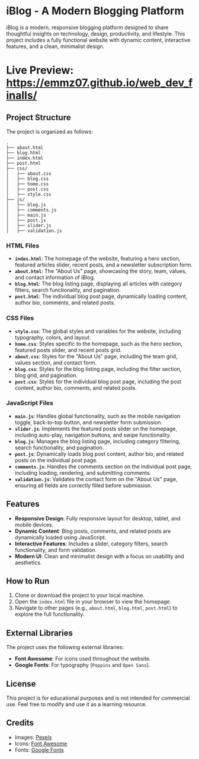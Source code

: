 
# iBlog - A Modern Blogging Platform

iBlog is a modern, responsive blogging platform designed to share thoughtful insights on technology, design, productivity, and lifestyle. This project includes a fully functional website with dynamic content, interactive features, and a clean, minimalist design.

# Live Preview: https://emmz07.github.io/web_dev_finalls/

## Project Structure

The project is organized as follows:

```
.
├── about.html
├── blog.html
├── index.html
├── post.html
├── css/
│   ├── about.css
│   ├── blog.css
│   ├── home.css
│   ├── post.css
│   ├── style.css
├── js/
│   ├── blog.js
│   ├── comments.js
│   ├── main.js
│   ├── post.js
│   ├── slider.js
│   ├── validation.js
```

### HTML Files

- **`index.html`**: The homepage of the website, featuring a hero section, featured articles slider, recent posts, and a newsletter subscription form.
- **`about.html`**: The "About Us" page, showcasing the story, team, values, and contact information of iBlog.
- **`blog.html`**: The blog listing page, displaying all articles with category filters, search functionality, and pagination.
- **`post.html`**: The individual blog post page, dynamically loading content, author bio, comments, and related posts.

### CSS Files

- **`style.css`**: The global styles and variables for the website, including typography, colors, and layout.
- **`home.css`**: Styles specific to the homepage, such as the hero section, featured posts slider, and recent posts grid.
- **`about.css`**: Styles for the "About Us" page, including the team grid, values section, and contact form.
- **`blog.css`**: Styles for the blog listing page, including the filter section, blog grid, and pagination.
- **`post.css`**: Styles for the individual blog post page, including the post content, author bio, comments, and related posts.

### JavaScript Files

- **`main.js`**: Handles global functionality, such as the mobile navigation toggle, back-to-top button, and newsletter form submission.
- **`slider.js`**: Implements the featured posts slider on the homepage, including auto-play, navigation buttons, and swipe functionality.
- **`blog.js`**: Manages the blog listing page, including category filtering, search functionality, and pagination.
- **`post.js`**: Dynamically loads blog post content, author bio, and related posts on the individual post page.
- **`comments.js`**: Handles the comments section on the individual post page, including loading, rendering, and submitting comments.
- **`validation.js`**: Validates the contact form on the "About Us" page, ensuring all fields are correctly filled before submission.

## Features

- **Responsive Design**: Fully responsive layout for desktop, tablet, and mobile devices.
- **Dynamic Content**: Blog posts, comments, and related posts are dynamically loaded using JavaScript.
- **Interactive Features**: Includes a slider, category filters, search functionality, and form validation.
- **Modern UI**: Clean and minimalist design with a focus on usability and aesthetics.

## How to Run

1. Clone or download the project to your local machine.
2. Open the `index.html` file in your browser to view the homepage.
3. Navigate to other pages (e.g., `about.html`, `blog.html`, `post.html`) to explore the full functionality.

## External Libraries

The project uses the following external libraries:

- **Font Awesome**: For icons used throughout the website.
- **Google Fonts**: For typography (`Poppins` and `Open Sans`).

## License

This project is for educational purposes and is not intended for commercial use. Feel free to modify and use it as a learning resource.

## Credits

- Images: [Pexels](https://www.pexels.com/)
- Icons: [Font Awesome](https://fontawesome.com/)
- Fonts: [Google Fonts](https://fonts.google.com/)
